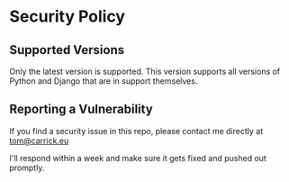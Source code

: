 # Security Policy

## Supported Versions

Only the latest version is supported. This version supports all versions of Python and
Django that are in support themselves.

## Reporting a Vulnerability

If you find a security issue in this repo, please contact me directly at tom@carrick.eu

I'll respond within a week and make sure it gets fixed and pushed out promptly.
